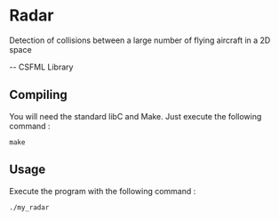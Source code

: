 # Radar

Detection of collisions between a large number of flying aircraft in a 2D space

-- CSFML Library

## Compiling
You will need the standard libC and Make.
Just execute the following command :

    make

## Usage
Execute the program with the following command :

    ./my_radar
